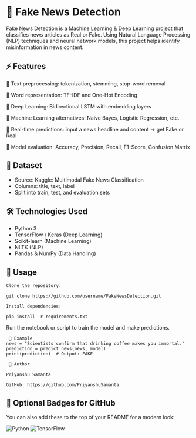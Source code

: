 # 📰 Fake News Detection

Fake News Detection is a Machine Learning & Deep Learning project that classifies news articles as Real or Fake. Using Natural Language Processing (NLP) techniques and neural network models, this project helps identify misinformation in news content.


## ⚡ Features

🔹 Text preprocessing: tokenization, stemming, stop-word removal

🔹 Word representation: TF-IDF and One-Hot Encoding

🔹 Deep Learning: Bidirectional LSTM with embedding layers

🔹 Machine Learning alternatives: Naive Bayes, Logistic Regression, etc.

🔹 Real-time predictions: input a news headline and content → get Fake or Real

🔹 Model evaluation: Accuracy, Precision, Recall, F1-Score, Confusion Matrix


## 📂 Dataset

* Source: Kaggle: Multimodal Fake News Classification
* Columns: title, text, label
* Split into train, test, and evaluation sets


## 🛠️ Technologies Used

* Python 3
* TensorFlow / Keras (Deep Learning)
* Scikit-learn (Machine Learning)
* NLTK (NLP)
* Pandas & NumPy (Data Handling)

## 🚀 Usage
```
Clone the repository:

git clone https://github.com/username/FakeNewsDetection.git
```
```
Install dependencies:

pip install -r requirements.txt
```

Run the notebook or script to train the model and make predictions.
```
 📝 Example
news = "Scientists confirm that drinking coffee makes you immortal."
prediction = predict_news(news, model)
print(prediction)  # Output: FAKE
```
```
 👤 Author

Priyanshu Samanta

GitHub: https://github.com/PriyanshuSamanta
```
## 🌟 Optional Badges for GitHub

You can also add these to the top of your README for a modern look:

![Python](https://img.shields.io/badge/Python-3.10-blue)
![TensorFlow](https://img.shields.io/badge/TensorFlow-Keras-orange)
